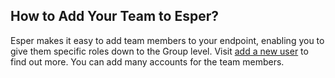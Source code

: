## How to Add Your Team to Esper?

Esper makes it easy to add team members to your endpoint, enabling you to give them specific roles down to the Group level. Visit [add a new user](../user-management/new-user.md) to find out more. You can add many accounts for the team members.